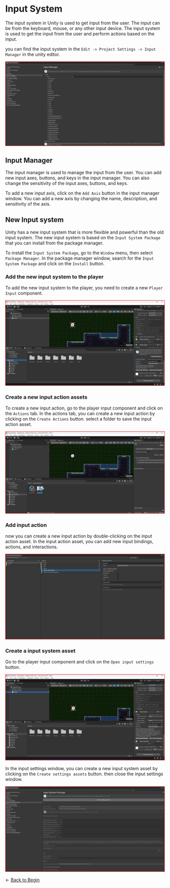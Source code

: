 # Input System

The input system in Unity is used to get input from the user. The input can be from the keyboard, mouse, or any other input device. The input system is used to get the input from the user and perform actions based on the input.

you can find the input system in the `Edit -> Project Settings -> Input Manager` in the unity editor.

![Input manager](./assets/input_manager.png)


## Input Manager

The input manager is used to manage the input from the user. You can add new input axes, buttons, and keys in the input manager. You can also change the sensitivity of the input axes, buttons, and keys.

To add a new input axis, click on the `Add Axis` button in the input manager window. You can add a new axis by changing the name, description, and sensitivity of the axis.


## New Input system 

Unity has a new input system that is more flexible and powerful than the old input system. The new input system is based on the `Input System Package` that you can install from the package manager.

To install the `Input System Package`, go to the `Window` menu, then select `Package Manager`. In the package manager window, search for the `Input System Package` and click on the `Install` button.


### Add the new input system to the player

To add the new input system to the player, you need to create a new `Player Input` component.

![Player Input](./assets/player_input_component.png)

### Create a new input action assets

To create a new input action, go to the player input component and click on the `Actions` tab. In the actions tab, you can create a new input action by clicking on the `Create Actions` button.
select a folder to save the input action asset.

![Create Action](./assets/input_action_asset.png)


### Add input action
now you can create a new input action by double-clicking on the input action asset. In the input action asset, you can add new input bindings, actions, and interactions.

![Input Action](./assets/input_actions.png)

### Create a input system asset

Go to the player input component and click on the `Open input settings` button.

![Open Input Settings](./assets/input_system_asset.png)

In the input settings window, you can create a new input system asset by clicking on the `Create settings assets` button.
then close the input settings window.

![Input Settings](./assets/create_settings_asset.png)


&larr; [Back to Begin](./readme.md)